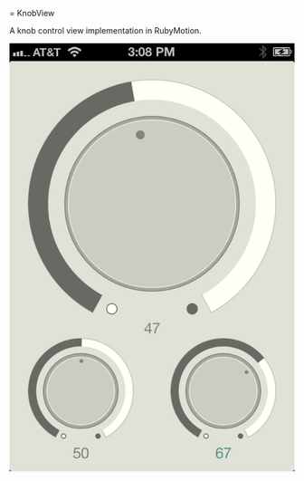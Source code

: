 = KnobView

A knob control view implementation in RubyMotion.

![Alt text](/resources/screenshot.png "Screenshot")